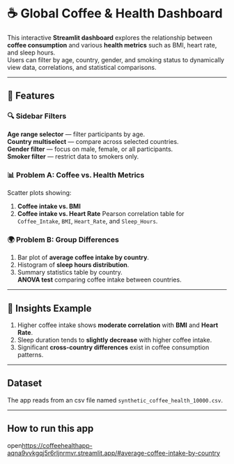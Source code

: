 # ☕ Global Coffee & Health Dashboard

This interactive **Streamlit dashboard** explores the relationship between **coffee consumption** and various **health metrics** such as BMI, heart rate, and sleep hours.  
Users can filter by age, country, gender, and smoking status to dynamically view data, correlations, and statistical comparisons.

---

## 🚀 Features

### 🔍 Sidebar Filters
 **Age range selector** — filter participants by age.  
 **Country multiselect** — compare across selected countries.  
 **Gender filter** — focus on male, female, or all participants.  
 **Smoker filter** — restrict data to smokers only.

### 📊 Problem A: Coffee vs. Health Metrics
 Scatter plots showing:
   1. **Coffee intake vs. BMI**
   2. **Coffee intake vs. Heart Rate**
 Pearson correlation table for `Coffee_Intake`, `BMI`, `Heart_Rate`, and `Sleep_Hours`.

### 🌍 Problem B: Group Differences
 1. Bar plot of **average coffee intake by country**.  
 2. Histogram of **sleep hours distribution**.  
 3. Summary statistics table by country.  
 **ANOVA test** comparing coffee intake between countries.

---

## 🧠 Insights Example

1. Higher coffee intake shows **moderate correlation** with **BMI** and **Heart Rate**.  
2. Sleep duration tends to **slightly decrease** with higher coffee intake.  
3. Significant **cross-country differences** exist in coffee consumption patterns.  

---

##  Dataset
The app reads from an csv file named `synthetic_coffee_health_10000.csv`.

---

## How to run this app
open<https://coffeehealthapp-aqna9vvkgqj5r6rljnrmvr.streamlit.app/#average-coffee-intake-by-country>
